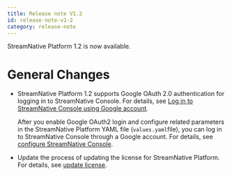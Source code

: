 ```yaml
---
title: Release note V1.2
id: release-note-v1-2
category: release-note
---
```

StreamNative Platform 1.2 is now available.

# General Changes

- StreamNative Platform 1.2 supports Google OAuth 2.0 authentication for logging in to StreamNative Console. For details, see [Log in to StreamNative Console using Google account](/user-guides/admin/login-console.md#log-in-to-streamnative-console-using-google-accounts).

    After you enable Google OAuth2 login and configure related parameters in the StreamNative Platform YAML file (`values.yaml`file), you can log in to StreamNative Console through a Google account. For details, see [configure StreamNative Console](/operator-guides/configure/streamnative-console.md).
- Update the process of updating the license for StreamNative Platform. For details, see [update license](/operator-guides/configure/license-update.md).
